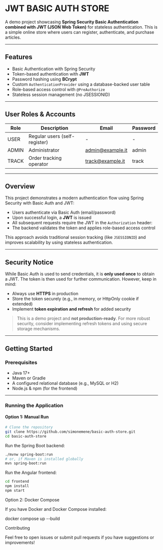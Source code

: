 #  JWT BASIC AUTH STORE

A demo project showcasing **Spring Security Basic Authentication combined with JWT (JSON Web Token)** for stateless authentication. This is a simple online store where users can register, authenticate, and purchase articles.

---

##  Features

- Basic Authentication with Spring Security
- Token-based authentication with **JWT**
- Password hashing using **BCrypt**
- Custom `AuthenticationProvider` using a database-backed user table
- Role-based access control with `@PreAuthorize`
- Stateless session management (no JSESSIONID)

---

##  User Roles & Accounts

| Role  | Description                   | Email                | Password |
|-------|-------------------------------|----------------------|----------|
| USER  | Regular users (self-register) | -                    | -        |
| ADMIN | Administrator                 | admin@example.it     | admin    |
| TRACK | Order tracking operator       | track@example.it     | track    |

---

##  Overview

This project demonstrates a modern authentication flow using Spring Security with Basic Auth and JWT:

- Users authenticate via Basic Auth (email/password)
- Upon successful login, a **JWT** is issued
- All subsequent requests require the JWT in the `Authorization` header:
- The backend validates the token and applies role-based access control

This approach avoids traditional session tracking (like `JSESSIONID`) and improves scalability by using stateless authentication.

---

## Security Notice

While Basic Auth is used to send credentials, it is **only used once** to obtain a JWT. The token is then used for further communication. However, keep in mind:

- Always use **HTTPS** in production
- Store the token securely (e.g., in memory, or HttpOnly cookie if extended)
- Implement **token expiration and refresh** for added security

> This is a demo project and **not production-ready**. For more robust security, consider implementing refresh tokens and using secure storage mechanisms.

---

##  Getting Started

###  Prerequisites

- Java 17+
- Maven or Gradle
- A configured relational database (e.g., MySQL or H2)
- Node.js & npm (for the frontend)

---

### Running the Application

#### Option 1: Manual Run

```bash
# Clone the repository
git clone https://github.com/simonemene/basic-auth-store.git
cd basic-auth-store
```

Run the Spring Boot backend:

```bash
./mvnw spring-boot:run
# or, if Maven is installed globally
mvn spring-boot:run
```

Run the Angular frontend:

```bash
cd frontend
npm install
npm start
```

Option 2: Docker Compose

If you have Docker and Docker Compose installed:

docker compose up --build

Contributing

Feel free to open issues or submit pull requests if you have suggestions or improvements!

